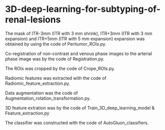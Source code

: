 # 3D-deep-learning-for-subtyping-of-renal-lesions
The mask of ITR-3mm (ITR with 3 mm shrink), ITR+3mm (ITR with 3 mm expansion) and ITR+5mm (ITR with 5 mm expansion) expansion was obtained by using the code of Peritumor_ROIs.py.

Co-registration of non-contrast and venous phase images to the arterial phase image was by the code of Registration.py.

The ROIs was cropped by the code of Crope_ROIs.py.

Radiomic features was extracted with the code of Radiomic_feature_extraction.py.

Data augmentation was the code of Augmentation_rotation_transformation.py.

3D feature extration was by the code of Train_3D_deep_learning_model & Feature_extraction.py

The classifier was constructed with the code of AutoGluon_classifiers.
